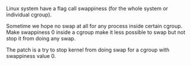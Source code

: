 
Linux system have a flag call swappiness (for the whole system or individual cgroup).

Sometime we hope no swap at all for any process inside certain cgroup. Make
swappiness 0 inside a cgroup make it less possible to swap but not stop it from
doing any swap.

The patch is a try to stop kernel from doing swap for a cgroup with swappiness
value 0.
